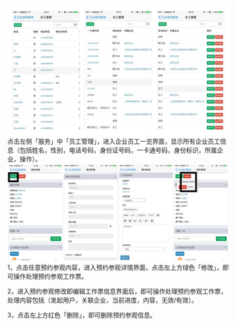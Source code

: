 ![](/assets/1_副本.jpg)点击左侧「服务」中「员工管理」，进入企业员工一览界面，显示所有企业员工信息（包括姓名，性别，电话号码，身份证号码，一卡通号码，身份标识，所属企业，操作）。![](/assets/4_副本2.jpg)1，点击任意预约参观内容，进入预约参观详情界面，点击左上方绿色「修改」，即可操作处理预约参观工作票。

2，进入预约参观修改即编辑工作票信息界面后，即可操作处理预约参观工作票，处理内容包括（发起用户，关联企业，当前进度，内容，无效/有效）。

3，点击左上方红色「删除」，即可删除预约参观信息。



